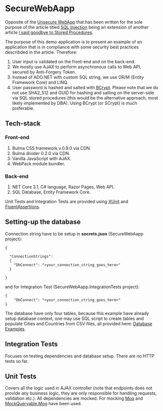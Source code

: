 # SecureWebAapp

Opposite of the [Unsecure WebApp](https://github.com/TomaszKandula/UnsecureWebApp) that has been written for the sole purpose of the article titled [SQL Injection](https://medium.com/&#64;tomasz.kandula/sql-injection-1bde8bb76ebc) being an extension of another article [I said goodbye to Stored Procedures](https://medium.com/swlh/i-said-goodbye-to-stored-procedures-539d56350486).

The purpose of this demo application is to present an example of an application that is in compliance with some security best practices describded in the article. Therefore:

1. User input is validated on the front-end and on the back-end.
1. We mostly use AJAX to perform asynchronous calls to Web API, secured by Anti-Forgery Token. 
1. Instead of ADO.NET with custom SQL string, we use OR/M (Entity Framework Core) and LINQ.
1. User password is hashed and salted with [BCrypt](https://auth0.com/blog/hashing-in-action-understanding-bcrypt/). Please note that we do not use SHA2_512 and GUID for hashing and salting on the server-side via SQL stored procedures (this would be the alternative approach, most likely implemented by DBA). Using BCrypt (or SCrypt) is much preferable.

## Tech-stack

### Front-end

1. Bulma CSS framework v.0.9.0 via CDN.
1. Bulma divider 0.2.0 via CDN.
1. Vanilla JavaScript with AJAX.
1. WebPack module bundler.

### Back-end

1. NET Core 3.1, C# language, Razor Pages, Web API.
1. SQL Database, Entity Framework Core.

Unit Tests and Integration Tests are provided using [XUnit](https://github.com/xunit/xunit) and [FluentAssertions](https://github.com/fluentassertions/fluentassertions).

## Setting-up the database

Connection string have to be setup in __secrets.json__ (SecureWebAapp project):

```
{

  "ConnectionStrings": 
  {
    "DbConnect": "<your_connection_string_goes_here>"
  }

}
```

and for Integration Test (SecureWebAapp.IntegrationTests project):

```
{
    "DbConnect": "<your_connection_string_goes_here>"
}
```

The database have only four tables, because this example have already setup database context, one may use SQL script to create tables and populate Cities and Countries from CSV files, all provided here: [Database Examples](https://github.com/TomaszKandula/SecureWebApp/tree/master/DatabaseExamples).

## Integration Tests

Focuses on testing dependencies and database setup. There are no HTTP tests so far.

## Unit Tests

Covers all the logic used in AJAX controller (note that endpoints does not provide any business logic, they are only responsible for handling requests, validation etc.). All dependencies are mocked. For mocking [Moq](https://github.com/moq/moq4) and [MockQueryable.Moq](https://github.com/romantitov/MockQueryable) have been used. 
